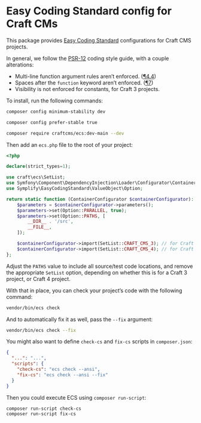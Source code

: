 # Easy Coding Standard config for Craft CMs

This package provides [Easy Coding Standard](https://github.com/symplify/easy-coding-standard) configurations for Craft CMS projects.

In general, we follow the [PSR-12](https://www.php-fig.org/psr/psr-12/) coding style guide, with a couple alterations:

- Multi-line function argument rules aren’t enforced. ([¶4.4](https://www.php-fig.org/psr/psr-12/#44-methods-and-functions))
- Spaces after the `function` keyword aren’t enforced. ([¶7](https://www.php-fig.org/psr/psr-12/#7-closures))
- Visibility is not enforced for constants, for Craft 3 projects.

To install, run the following commands:

```sh
composer config minimum-stability dev
```

```sh
composer config prefer-stable true
```

```sh
composer require craftcms/ecs:dev-main --dev
```

Then add an `ecs.php` file to the root of your project:

```php
<?php

declare(strict_types=1);

use craft\ecs\SetList;
use Symfony\Component\DependencyInjection\Loader\Configurator\ContainerConfigurator;
use Symplify\EasyCodingStandard\ValueObject\Option;

return static function (ContainerConfigurator $containerConfigurator): void {
    $parameters = $containerConfigurator->parameters();
    $parameters->set(Option::PARALLEL, true);
    $parameters->set(Option::PATHS, [
        __DIR__ . '/src',
        __FILE__,
    ]);

    $containerConfigurator->import(SetList::CRAFT_CMS_3); // for Craft 3 projects
    $containerConfigurator->import(SetList::CRAFT_CMS_4); // for Craft 4 projects
};
```

Adjust the `PATHS` value to include all source/test code locations, and remove the appropriate `SetList` option,
depending on whether this is for a Craft 3 project, or Craft 4 project.

With that in place, you can check your project’s code with the following command:

```sh
vendor/bin/ecs check
```

And to automatically fix it as well, pass the `--fix` argument:

```sh
vendor/bin/ecs check --fix
```

You might also want to define `check-cs` and `fix-cs` scripts in `composer.json`:

```json
{
  "...": "...",
  "scripts": {
    "check-cs": "ecs check --ansi",
    "fix-cs": "ecs check --ansi --fix"
  }
}
```

Then you could execute ECS using `composer run-script`:

```sh
composer run-script check-cs
composer run-script fix-cs
```
